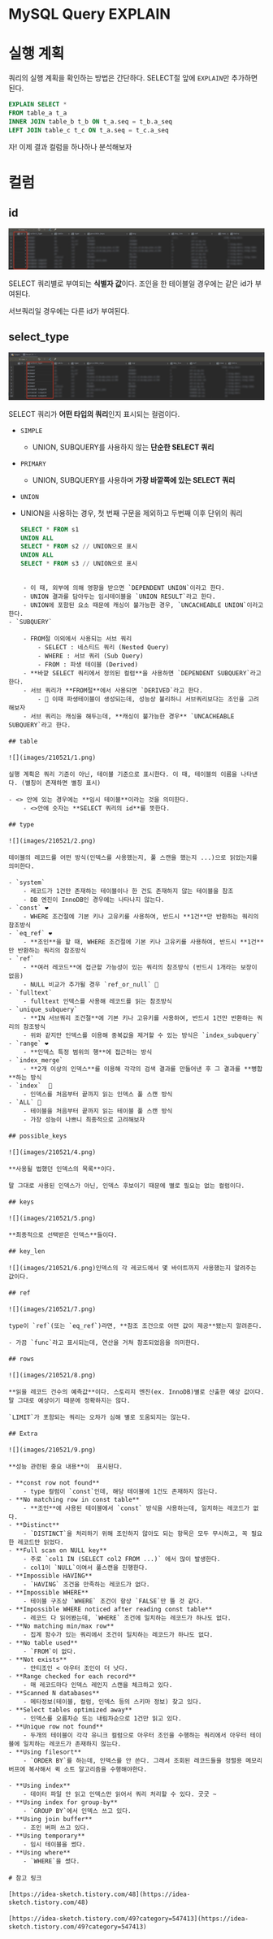 # MySQL Query EXPLAIN

# 실행 계획

쿼리의 실행 계획을 확인하는 방법은 간단하다. SELECT절 앞에 `EXPLAIN`만 추가하면 된다.

```sql
EXPLAIN SELECT *
FROM table_a t_a
INNER JOIN table_b t_b ON t_a.seq = t_b.a_seq
LEFT JOIN table_c t_c ON t_a.seq = t_c.a_seq
```

자! 이제 결과 컬럼을 하나하나 분석해보자

# 컬럼

## id

![](images/210521/0.png)

SELECT 쿼리별로 부여되는 **식별자 값**이다. 조인을 한 테이블일 경우에는 같은 id가 부여된다.

서브쿼리일 경우에는 다른 id가 부여된다. 

## select_type

![](images/210521/1.png)

SELECT 쿼리가 **어떤 타입의 쿼리**인지 표시되는 컬럼이다.

- `SIMPLE`
    
    - UNION, SUBQUERY를 사용하지 않는 **단순한 SELECT 쿼리**
- `PRIMARY`
    
    - UNION, SUBQUERY를 사용하며 **가장 바깥쪽에 있는 SELECT 쿼리**
- `UNION`
    
- UNION을 사용하는 경우, 첫 번째 구문을 제외하고 두번째 이후 단위의 쿼리
    
    ```sql
    SELECT * FROM s1
    UNION ALL
    SELECT * FROM s2 // UNION으로 표시
    UNION ALL
    SELECT * FROM s3 // UNION으로 표시
```
    
    - 이 때, 외부에 의해 영향을 받으면 `DEPENDENT UNION`이라고 한다.
    - UNION 결과를 담아두는 임시테이블을 `UNION RESULT`라고 한다.
    - UNION에 포함된 요소 때문에 캐싱이 불가능한 경우, `UNCACHEABLE UNION`이라고 한다.
- `SUBQUERY`
    
    - FROM절 이외에서 사용되는 서브 쿼리
        - SELECT : 네스티드 쿼리 (Nested Query)
        - WHERE : 서브 쿼리 (Sub Query)
        - FROM : 파생 테이블 (Derived)
    - **바깥 SELECT 쿼리에서 정의된 컬럼**을 사용하면 `DEPENDENT SUBQUERY`라고 한다.
    - 서브 쿼리가 **FROM절**에서 사용되면 `DERIVED`라고 한다.
        - 🚨 이때 파생테이블이 생성되는데, 성능상 불리하니 서브쿼리보다는 조인을 고려해보자
    - 서브 쿼리는 캐싱을 해두는데, **캐싱이 불가능한 경우** `UNCACHEABLE SUBQUERY`라고 한다.

## table

![](images/210521/1.png)

실행 계획은 쿼리 기준이 아닌, 테이블 기준으로 표시한다. 이 때, 테이블의 이름을 나타낸다. (별칭이 존재하면 별칭 표시)

- <> 안에 있는 경우에는 **임시 테이블**이라는 것을 의미한다.
    - <>안에 숫자는 **SELECT 쿼리의 id**를 뜻한다.

## type

![](images/210521/2.png)

테이블의 레코드를 어떤 방식(인덱스를 사용했는지, 풀 스캔을 했는지 ...)으로 읽었는지를 의미한다. 

- `system`
    - 레코드가 1건만 존재하는 테이블이나 한 건도 존재하지 않는 테이블을 참조
    - DB 엔진이 InnoDB인 경우에는 나타나지 않는다.
- `const` ❤️
    - WHERE 조건절에 기본 키나 고유키를 사용하여, 반드시 **1건**만 반환하는 쿼리의 참조방식
- `eq_ref` ❤️
    - **조인**을 할 때, WHERE 조건절에 기본 키나 고유키를 사용하여, 반드시 **1건**만 반환하는 쿼리의 참조방식
- `ref`
    - **여러 레코드**에 접근할 가능성이 있는 쿼리의 참조방식 (반드시 1개라는 보장이 없음)
    - NULL 비교가 추가될 경우 `ref_or_null` 🚨
- `fulltext`
    - fulltext 인덱스를 사용해 레코드를 읽는 참조방식
- `unique_subquery`
    - **IN 서브쿼리 조건절**에 기본 키나 고유키를 사용하여, 반드시 1건만 반환하는 쿼리의 참조방식
    - 위와 같지만 인덱스를 이용해 중복값을 제거할 수 있는 방식은 `index_subquery`
- `range` ❤️
    - **인덱스 특정 범위의 행**에 접근하는 방식
- `index_merge`
    - **2개 이상의 인덱스**를 이용해 각각의 검색 결과를 만들어낸 후 그 결과를 **병합**하는 방식
- `index`  🚨
    - 인덱스를 처음부터 끝까지 읽는 인덱스 풀 스캔 방식
- `ALL` 🚨
    - 테이블을 처음부터 끝까지 읽는 테이블 풀 스캔 방식
    - 가장 성능이 나쁘니 최종적으로 고려해보자

## possible_keys

![](images/210521/4.png)

**사용될 법했던 인덱스의 목록**이다.

말 그대로 사용된 인덱스가 아닌, 인덱스 후보이기 때문에 별로 필요는 없는 컬럼이다.

## keys

![](images/210521/5.png)

**최종적으로 선택받은 인덱스**들이다.

## key_len

![](images/210521/6.png)인덱스의 각 레코드에서 몇 바이트까지 사용했는지 알려주는 값이다.

## ref

![](images/210521/7.png)

type이 `ref`(또는 `eq_ref`)라면, **참조 조건으로 어떤 값이 제공**됐는지 알려준다.

- 가끔 `func`라고 표시되는데, 연산을 거쳐 참조되었음을 의미한다.

## rows

![](images/210521/8.png)

**읽을 레코드 건수의 예측값**이다. 스토리지 엔진(ex. InnoDB)별로 산출한 예상 값이다. 말 그대로 예상이기 때문에 정확하지는 않다.

`LIMIT`가 포함되는 쿼리는 오차가 심해 별로 도움되지는 않는다.

## Extra

![](images/210521/9.png)

**성능 관련된 중요 내용**이  표시된다.

- **const row not found**
    - type 컬럼이 `const`인데, 해당 테이블에 1건도 존재하지 않는다.
- **No matching row in const table**
    - **조인**에 사용된 테이블에서 `const` 방식을 사용하는데, 일치하는 레코드가 없다.
- **Distinct**
    - `DISTINCT`을 처리하기 위해 조인하지 않아도 되는 항목은 모두 무시하고, 꼭 필요한 레코드만 읽었다.
- **Full scan on NULL key**
    - 주로 `col1 IN (SELECT col2 FROM ...)` 에서 많이 발생한다.
    - col1이 `NULL`이여서 풀스캔을 진행한다.
- **Impossible HAVING**
    - `HAVING` 조건을 만족하는 레코드가 없다.
- **Impossible WHERE**
    - 테이블 구조상 `WHERE` 조건이 항상 `FALSE`만 뜰 것 같다.
- **Impossible WHERE noticed after reading const table**
    - 레코드 다 읽어봤는데, `WHERE` 조건에 일치하는 레코드가 하나도 없다.
- **No matching min/max row**
    - 집계 함수가 있는 쿼리에서 조건이 일치하는 레코드가 하나도 없다.
- **No table used**
    - `FROM`이 없다.
- **Not exists**
    - 안티조인 < 아우터 조인이 더 낫다.
- **Range checked for each record**
    - 매 레코드마다 인덱스 레인지 스캔을 체크하고 있다.
- **Scanned N databases**
    - 메타정보(테이블, 컬럼, 인덱스 등의 스키마 정보) 찾고 있다.
- **Select tables optimized away**
    - 인덱스를 오름차순 또는 내림차순으로 1건만 읽고 있다.
- **Unique row not found**
    - 두개의 테이블이 각각 유니크 컬럼으로 아우터 조인을 수행하는 쿼리에서 아우터 테이블에 일치하는 레코드가 존재하지 않는다.
- **Using filesort**
    - `ORDER BY`를 하는데, 인덱스를 안 쓴다. 그래서 조회된 레코드들을 정렬용 메모리 버프에 복사해서 퀵 소트 알고리즘을 수행해야한다.

- **Using index**
    - 데이터 파일 안 읽고 인덱스만 읽어서 쿼리 처리할 수 있다. 굿굿 ~
- **Using index for group-by**
    - `GROUP BY`에서 인덱스 쓰고 있다.
- **Using join buffer**
    - 조인 버퍼 쓰고 있다.
- **Using temporary**
    - 임시 테이블을 썼다.
- **Using where**
    - `WHERE`을 썼다.

# 참고 링크

[https://idea-sketch.tistory.com/48](https://idea-sketch.tistory.com/48)

[https://idea-sketch.tistory.com/49?category=547413](https://idea-sketch.tistory.com/49?category=547413)